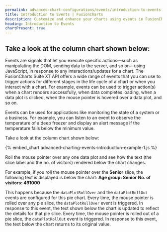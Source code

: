 ```yaml
---
permalink: advanced-chart-configurations/events/introduction-to-events.html
title: Introduction to Events | FusionCharts
description: Customize and enhance your charts using events in FusionCharts. Discover detailed guides and examples for effective advanced chart configurations. Learn more!
heading: Introduction to Events
chartPresent: true
---
```


## Take a look at the column chart shown below:

Events are signals that let you execute specific actions—such as manipulating the DOM, sending data to the server, and so on—using JavaScript, in response to any interactions/updates for a chart. The FusionCharts Suite XT API offers a wide range of events that you can use to trigger actions for different stages in the life cycle of a chart or when you interact with a chart. For example, events can be used to trigger action(s) when a chart renders successfully, when data completes loading, when a data plot is clicked, when the mouse pointer is hovered over a data plot, and so on.

Events can be used for applications like monitoring the state of a system or a business. For example, you can listen to an event to observe the temperature of a deep freezer and display an alert message if the temperature falls below the minimum value.

Take a look at the column chart shown below:

{% embed_chart advanced-charting-events-introduction-example-1.js %}

Roll the mouse pointer over any one data plot and see how the text (the slice label and the no. of visitors) rendered below the chart changes.

For example, if you roll the mouse pointer over the **Senior** slice, the following text is displayed is below the chart:
**Age group: Senior**
**No. of visitors: 491000**

This happens because the `dataPlotRollOver` and the `dataPlotRollOut` events are configured for this pie chart. Every time, the mouse pointer is rolled over any pie slice, the `dataPlotRollOver` event is triggered. In response to this event, the text shown below the chart is updated to reflect the details for that pie slice.
Every time, the mouse pointer is rolled out of a pie slice, the `dataPlotRollOut` event is triggered. In response to this event, the text below the chart returns to its original value.
